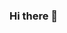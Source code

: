 ### Hi there 👋

<!--
**Jiaziwang/Jiaziwang** is a ✨ _special_ ✨ repository because its `README.md` (this file) appears on your GitHub profile.

👋 Jiazi Wang's GitHub Profile 👋

- 🔭 I’m currently working on Data Science/ Data Analysis
- 🌱 I’m currently learning Data Visualization
- 👯 I’m looking to collaborate on Kaggle Competition
- 🤔 I’m looking for help with Deep Learning
- 💬 Ask me about Anything you want
- 📫 How to reach me: wang.jiazi1994@gmail.com
- 🌎 My Languages 🌎
- cn Chinese: Native
- u🇸 English: B2
- 🇩🇪 German: B2
- ⚡ Interest: Traveling, movie,yoga
